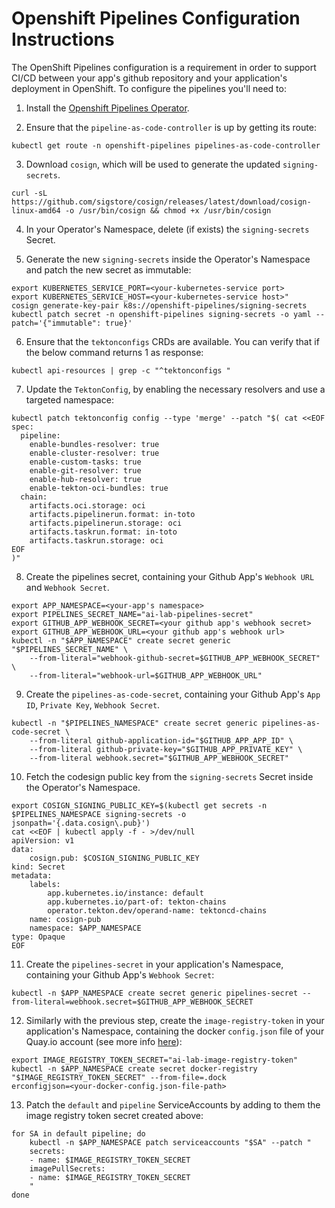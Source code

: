 # Openshift Pipelines Configuration Instructions

The OpenShift Pipelines configuration is a requirement in order to support CI/CD between your app's github repository and your application's deployment in OpenShift. To configure the pipelines you'll need to:

1. Install the [Openshift Pipelines Operator](https://docs.redhat.com/en/documentation/openshift_container_platform/4.6/html/pipelines/installing-pipelines#installing-pipelines).

2. Ensure that the `pipeline-as-code-controller` is up by getting its route:

```
kubectl get route -n openshift-pipelines pipelines-as-code-controller
```

3. Download `cosign`, which will be used to generate the updated `signing-secrets`.

```
curl -sL https://github.com/sigstore/cosign/releases/latest/download/cosign-linux-amd64 -o /usr/bin/cosign && chmod +x /usr/bin/cosign
```

4. In your Operator's Namespace, delete (if exists) the `signing-secrets` Secret.

5. Generate the new `signing-secrets` inside the Operator's Namespace and patch the new secret as immutable:

```
export KUBERNETES_SERVICE_PORT=<your-kubernetes-service port>
export KUBERNETES_SERVICE_HOST=<your-kubernetes-service host>"
cosign generate-key-pair k8s://openshift-pipelines/signing-secrets
kubectl patch secret -n openshift-pipelines signing-secrets -o yaml --patch='{"immutable": true}'
```

6. Ensure that the `tektonconfigs` CRDs are available. You can verify that if the below command returns 1 as response:

```
kubectl api-resources | grep -c "^tektonconfigs "
```

7. Update the `TektonConfig`, by enabling the necessary resolvers and use a targeted namespace:

```
kubectl patch tektonconfig config --type 'merge' --patch "$( cat <<EOF
spec:
  pipeline:
    enable-bundles-resolver: true
    enable-cluster-resolver: true
    enable-custom-tasks: true
    enable-git-resolver: true
    enable-hub-resolver: true
    enable-tekton-oci-bundles: true
  chain:
    artifacts.oci.storage: oci
    artifacts.pipelinerun.format: in-toto
    artifacts.pipelinerun.storage: oci
    artifacts.taskrun.format: in-toto
    artifacts.taskrun.storage: oci
EOF
)"
```

8. Create the pipelines secret, containing your Github App's `Webhook URL` and `Webhook Secret`.

```
export APP_NAMESPACE=<your-app's namespace>
export PIPELINES_SECRET_NAME="ai-lab-pipelines-secret"
export GITHUB_APP_WEBHOOK_SECRET=<your github app's webhook secret>
export GITHUB_APP_WEBHOOK_URL=<your github app's webhook url>
kubectl -n "$APP_NAMESPACE" create secret generic "$PIPELINES_SECRET_NAME" \
    --from-literal="webhook-github-secret=$GITHUB_APP_WEBHOOK_SECRET" \
    --from-literal="webhook-url=$GITHUB_APP_WEBHOOK_URL"
```

9. Create the `pipelines-as-code-secret`, containing your Github App's `App ID`, `Private Key`, `Webhook Secret`.

```
kubectl -n "$PIPELINES_NAMESPACE" create secret generic pipelines-as-code-secret \
    --from-literal github-application-id="$GITHUB_APP_APP_ID" \
    --from-literal github-private-key="$GITHUB_APP_PRIVATE_KEY" \
    --from-literal webhook.secret="$GITHUB_APP_WEBHOOK_SECRET"
```

10. Fetch the codesign public key from the `signing-secrets` Secret inside the Operator's Namespace.

```
export COSIGN_SIGNING_PUBLIC_KEY=$(kubectl get secrets -n $PIPELINES_NAMESPACE signing-secrets -o jsonpath='{.data.cosign\.pub}')
cat <<EOF | kubectl apply -f - >/dev/null
apiVersion: v1
data:
    cosign.pub: $COSIGN_SIGNING_PUBLIC_KEY
kind: Secret
metadata:
    labels:
        app.kubernetes.io/instance: default
        app.kubernetes.io/part-of: tekton-chains
        operator.tekton.dev/operand-name: tektoncd-chains
    name: cosign-pub
    namespace: $APP_NAMESPACE
type: Opaque
EOF
```

11. Create the `pipelines-secret` in your application's Namespace, containing your Github App's `Webhook Secret`:

```
kubectl -n $APP_NAMESPACE create secret generic pipelines-secret --from-literal=webhook.secret=$GITHUB_APP_WEBHOOK_SECRET
```

12. Similarly with the previous step, create the `image-registry-token` in your application's Namespace, containing the docker `config.json` file of your Quay.io account (see more info [here](https://docs.redhat.com/en/documentation/red_hat_quay/3.6/html-single/use_red_hat_quay/index#allow-robot-access-user-repo)):

```
export IMAGE_REGISTRY_TOKEN_SECRET="ai-lab-image-registry-token"
kubectl -n $APP_NAMESPACE create secret docker-registry "$IMAGE_REGISTRY_TOKEN_SECRET" --from-file=.dock
erconfigjson=<your-docker-config.json-file-path>
```

13. Patch the `default` and `pipeline` ServiceAccounts by adding to them the image registry token secret created above:

```
for SA in default pipeline; do
    kubectl -n $APP_NAMESPACE patch serviceaccounts "$SA" --patch "
    secrets:
    - name: $IMAGE_REGISTRY_TOKEN_SECRET
    imagePullSecrets:
    - name: $IMAGE_REGISTRY_TOKEN_SECRET
    "
done
```
